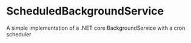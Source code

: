 # ScheduledBackgroundService
A simple implementation of a .NET core BackgroundService with a cron scheduler
